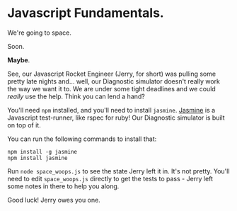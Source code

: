 # Javascript Fundamentals. 

We're going to space.

Soon.

**Maybe**.

See, our Javascript Rocket Engineer (Jerry, for short) was pulling some pretty late nights and... well, our Diagnostic simulator doesn't really work the way we want it to. We are under some tight deadlines and we could *really* use the help. Think you can lend a hand? 

You'll need `npm` installed, and you'll need to install `jasmine`. [Jasmine](http://jasmine.github.io/) is a Javascript test-runner, like rspec for ruby! Our Diagnostic simulator is built on top of it. 

You can run the following commands to install that: 
```
npm install -g jasmine
npm install jasmine
```

Run `node space_woops.js` to see the state Jerry left it in. It's not pretty. You'll need to edit `space_woops.js` directly to get the tests to pass - Jerry left some notes in there to help you along. 

Good luck! Jerry owes you one.
